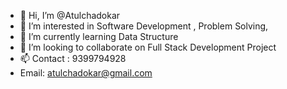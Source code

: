 - 👋 Hi, I’m @Atulchadokar
- 👀 I’m interested in Software Development , Problem Solving, 
- 🌱 I’m currently learning Data Structure 
- 💞️ I’m looking to collaborate on  Full Stack Development Project
- 📫 Contact : 9399794928
- Email: atulchadokar@gmail.com

<!---
Atulchadokar/Atulchadokar is a ✨ special ✨ repository because its `README.md` (this file) appears on your GitHub profile.
You can click the Preview link to take a look at your changes.
--->
